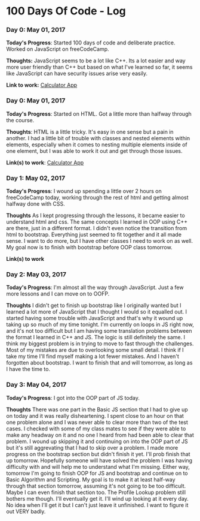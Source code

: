 # 100 Days Of Code - Log

### Day 0: May 01, 2017 

**Today's Progress**: Started 100 days of code and deliberate practice. Worked on JavaScript on freeCodeCamp.

**Thoughts:** JavaScript seems to be a lot like C++. Its a lot easier and way more user friendly than C++ but based on what I've learned so far, it seems like JavaScript can have security issues arise very easily.

**Link to work:** [Calculator App](http://www.example.com)

### Day 0: May 01, 2017 

**Today's Progress**: Started on HTML. Got a little more than halfway through the course.

**Thoughts**: HTML is a little tricky. It's easy in one sense but a pain in another. I had a little bit of trouble with classes and nested elements within elements, especially when it comes to nesting multiple elements inside of one element, but I was able to work it out and get through those issues. 

**Link(s) to work**: [Calculator App](http://www.example.com)


### Day 1: May 02, 2017

**Today's Progress**: I wound up spending a little over 2 hours on freeCodeCamp today, working through the rest of html and getting almost halfway done with CSS.

**Thoughts** As I kept progressing through the lessons, it became easier to understand html and css. The same concepts I learned in OOP using C++ are there, just in a different format. I didn't even notice the transition from html to bootstrap. Everything just seemed to fit together and it all made sense. I want to do more, but I have other classes I need to work on as well. My goal now is to finish with bootstrap before OOP class tomorrow.

**Link(s) to work**


### Day 2: May 03, 2017

**Today's Progress**: I'm almost all the way through JavaScript. Just a few more lessons and I can move on to OOFP.

**Thoughts** I didn't get to finish up bootstrap like I originally wanted but I learned a lot more of JavaScript that I thought I would so it equalled out. I started having some trouble with JavaScript and that's why it wound up taking up so much of my time tonight. I'm currently on loops in JS right now, and it's not too difficult but I am having some translation problems between the format I learned in C++ and JS. The logic is still definitely the same. I think my biggest problem is in trying to move to fast through the challenges. Most of my mistakes are due to overlooking some small detail. I think if I take my time I'll find myself making a lot fewer mistakes. And I haven't forgotten about bootstrap. I want to finish that and will tomorrow, as long as I have the time to.


### Day 3: May 04, 2017

**Today's Progress**: I got into the OOP part of JS today.

**Thoughts** There was one part in the Basic JS section that I had to give up on today and it was really disheartening. I spent close to an hour on that one problem alone and I was never able to clear more than two of the test cases. I checked with some of my class mates to see if they were able to make any headway on it and no one I heard from had been able to clear that problem. I wound up skipping it and continuing on into the OOP part of JS but it's still aggrevating that I had to skip over a problem. I made more progress on the bootstrap section but didn't finish it yet. I'll prob finish that up tomorrow. Hopefully someone will have solved the problem I was having difficulty with and will help me to understand what I'm missing. Either way, tomorrow I'm going to finish OOP for JS and bootstrap and continue on to Basic Algorithm and Scripting. My goal is to make it at least half-way through that section tomorrow, assuming it's not going to be too difficult. Maybe I can even finish that section too. The Profile Lookup problem still bothers me though. I'll eventually get it. I'll wind up looking at it every day. No idea when I'll get it but I can't just leave it unfinished. I want to figure it out VERY badly.
